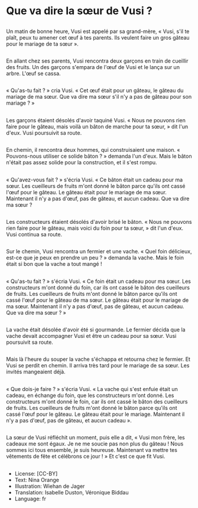 # Que va dire la sœur de Vusi ?

##
Un matin de bonne heure, Vusi est appelé par sa grand-mère, « Vusi, s'il te plaît, peux tu amener cet œuf à tes parents. Ils veulent faire un gros gâteau pour le mariage de ta sœur ».

##
En allant chez ses parents, Vusi rencontra deux garçons en train de cueillir des fruits. Un des garçons s'empara de l'œuf de Vusi et le lança sur un arbre. L'œuf se cassa.

##
« Qu'as-tu fait ? » cria Vusi. « Cet œuf était pour un gâteau, le gâteau du mariage de ma sœur. Que va dire ma sœur s'il n'y a pas de gâteau pour son mariage ? »

##
Les garçons étaient désolés d'avoir taquiné Vusi. « Nous ne pouvons rien faire pour le gâteau, mais voilà un bâton de marche pour ta sœur, » dit l'un d'eux. Vusi poursuivit sa route.

##
En chemin, il rencontra deux hommes, qui construisaient une maison. « Pouvons-nous utiliser ce solide bâton ? » demanda l'un d'eux. Mais le bâton n'était pas assez solide pour la construction, et il s'est rompu.

##
« Qu'avez-vous fait ? » s'écria Vusi. « Ce bâton était un cadeau pour ma sœur. Les cueilleurs de fruits m'ont donné le bâton parce qu'ils ont cassé l'œuf pour le gâteau. Le gâteau était pour le mariage de ma sœur. Maintenant il n'y a pas d'œuf, pas de gâteau, et aucun cadeau. Que va dire ma sœur ?

##
Les constructeurs étaient désolés d'avoir brisé le bâton. « Nous ne pouvons rien faire pour le gâteau, mais voici du foin pour ta sœur, » dit l'un d'eux. Vusi continua sa route.

##
Sur le chemin, Vusi rencontra un fermier et une vache. « Quel foin délicieux, est-ce que je peux en prendre un peu ? » demanda la vache. Mais le foin était si bon que la vache a tout mangé !

##
« Qu'as-tu fait ? » s'écria Vusi. « Ce foin était un cadeau pour ma sœur. Les constructeurs m'ont donné du foin, car ils ont cassé le bâton des cueilleurs de fruits. Les cueilleurs de fruits m'ont donné le bâton parce qu'ils ont cassé l'œuf pour le gâteau de ma sœur. Le gâteau était pour le mariage de ma sœur. Maintenant il n'y a pas d'œuf, pas de gâteau, et aucun cadeau. Que va dire ma sœur ? »

##
La vache était désolée d'avoir été si gourmande. Le fermier décida que la vache devait accompagner Vusi et être un cadeau pour sa sœur. Vusi poursuivit sa route.

##
Mais là l'heure du souper la vache s'échappa et retourna chez le fermier. Et Vusi se perdit en chemin. Il arriva très tard pour le mariage de sa sœur. Les invités mangeaient déjà.

##
« Que dois-je faire ? » s'écria Vusi. « La vache qui s'est enfuie était un cadeau, en échange du foin, que les constructeurs m'ont donné. Les constructeurs m'ont donné le foin, car ils ont cassé le bâton des cueilleurs de fruits. Les cueilleurs de fruits m'ont donné le bâton parce qu'ils ont cassé l'œuf pour le gâteau. Le gâteau était pour le mariage. Maintenant il n'y a pas d'œuf, pas de gâteau, et aucun cadeau ».

##
La sœur de Vusi réfléchit un moment, puis elle a dit, « Vusi mon frère, les cadeaux me sont égaux. Je ne me soucie pas non plus du gâteau ! Nous sommes ici tous ensemble, je suis heureuse. Maintenant va mettre tes vêtements de fête et célébrons ce jour ! » Et c'est ce que fit Vusi.

##
* License: [CC-BY]
* Text: Nina Orange
* Illustration: Wiehan de Jager
* Translation: Isabelle Duston, Véronique Biddau
* Language: fr
